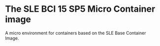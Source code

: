 # The SLE BCI 15 SP5 Micro Container image

A micro environment for containers based on the SLE Base Container Image.
